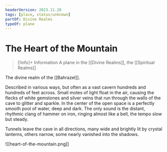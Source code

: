 ```yaml
---
headerVersion: 2023.11.20
tags: [place, status/unknown]
partOf: Divine Realms
typeOf: plane
---
```

# The Heart of the Mountain
>[!info]+ Information
> A plane in the [[Divine Realms]], the [[Spiritual Realms]]

The divine realm of the [[Bahrazel]]. 

Described in various ways, but often as a vast cavern hundreds and hundreds of feet across. Small motes of light float in the air, causing the flecks of white gemstones and silver veins that run through the walls of the cave to glitter and sparkle. In the center of the open space is a perfectly smooth pool of water, deep and dark. The only sound is the distant, rhythmic clang of hammer on iron, ringing almost like a bell, the tempo slow but steady.

Tunnels leave the cave in all directions, many wide and brightly lit by crystal lanterns, others narrow, some nearly vanished into the shadows.

![[heart-of-the-mountain.png]]


